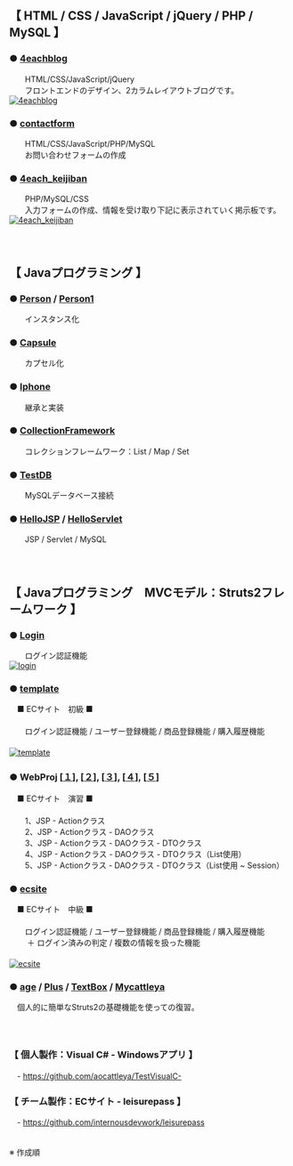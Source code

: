 
## 【 HTML / CSS / JavaScript / jQuery / PHP / MySQL 】
### ● [4eachblog](https://github.com/aocattleya/Learned-List/tree/master/4each_keijiban)
　　HTML/CSS/JavaScript/jQuery  
　　フロントエンドのデザイン、2カラムレイアウトブログです。  
[![4eachblog](https://user-images.githubusercontent.com/39142850/43296743-1db90732-9188-11e8-8dd7-3c1a48e0831c.jpg)](https://github.com/aocattleya/Learned-List/tree/master/4each_keijiban)  
  
### ● [contactform](https://github.com/aocattleya/Learned-List/tree/master/contactform)  
　　HTML/CSS/JavaScript/PHP/MySQL  
　　お問い合わせフォームの作成    
### ● [4each_keijiban](https://github.com/aocattleya/Learned-List/tree/master/4each_keijiban)  
　　PHP/MySQL/CSS  
　　入力フォームの作成、情報を受け取り下記に表示されていく掲示板です。  
  [![4each_keijiban](https://user-images.githubusercontent.com/39142850/43297026-cde2a068-9189-11e8-8dcc-f6f30cb3555d.jpg)](https://github.com/aocattleya/Learned-List/tree/master/4each_keijiban)  
　    
　  
## 【 Javaプログラミング 】

### ● [Person](https://github.com/aocattleya/Learned-List/tree/master/Person/src) / [Person1](https://github.com/aocattleya/Learned-List/tree/master/Person1/src)
　　インスタンス化

### ● [Capsule](https://github.com/aocattleya/Learned-List/tree/master/Capsule/src)
　　カプセル化

### ● [Iphone](https://github.com/aocattleya/Learned-List/tree/master/Iphone/src)
　　継承と実装

### ● [CollectionFramework](https://github.com/aocattleya/Learned-List/tree/master/CollectionFramework/src)
　　コレクションフレームワーク：List / Map / Set  

### ● [TestDB](https://github.com/aocattleya/Learned-List/tree/master/TestDB)
　　MySQLデータベース接続

### ● [HelloJSP](https://github.com/aocattleya/Learned-List/tree/master/HelloJSP/WebContent) / [HelloServlet](https://github.com/aocattleya/Learned-List/tree/master/HelloServlet)
　　JSP / Servlet / MySQL  
　  
　  
## 【 Javaプログラミング　MVCモデル：Struts2フレームワーク 】

### ● [Login](https://github.com/aocattleya/Learned-List/tree/master/login)
　　ログイン認証機能  
[![login](https://user-images.githubusercontent.com/39142850/43298253-3043501c-9190-11e8-8d49-7da1a68e0061.jpg)](https://github.com/aocattleya/Learned-List/tree/master/login)  

### ● [template](https://github.com/aocattleya/Learned-List/tree/master/template)
　■ ECサイト　初級 ■  
 　  
　　ログイン認証機能 / ユーザー登録機能 / 商品登録機能 / 購入履歴機能  
　  
  [![template](https://user-images.githubusercontent.com/39142850/43299323-b6f5ffe8-9194-11e8-92c2-814c99cf0949.jpg)](https://github.com/aocattleya/Learned-List/tree/master/template)

### ● WebProj [[１](https://github.com/aocattleya/Learned-List/tree/master/WebProj)], [[２](https://github.com/aocattleya/Learned-List/tree/master/WebProj2)], [[３](https://github.com/aocattleya/Learned-List/tree/master/WebProj3)], [[４](https://github.com/aocattleya/Learned-List/tree/master/WebProj4)], [[５](https://github.com/aocattleya/Learned-List/tree/master/WebProj5)]
　■ ECサイト　演習 ■  
 　  
　　1、JSP - Actionクラス  
　　2、JSP - Actionクラス - DAOクラス  
　　3、JSP - Actionクラス - DAOクラス - DTOクラス  
　　4、JSP - Actionクラス - DAOクラス - DTOクラス（List使用）  
　　5、JSP - Actionクラス - DAOクラス - DTOクラス（List使用 ~ Session）  

### ● [ecsite](https://github.com/aocattleya/Learned-List/tree/master/ecsite)
　■ ECサイト　中級 ■  
 　  
 　　ログイン認証機能 / ユーザー登録機能 / 商品登録機能 / 購入履歴機能  
　　 ＋ ログイン済みの判定 / 複数の情報を扱った機能  
　  
  [![ecsite](https://user-images.githubusercontent.com/39142850/43301429-fbaf2b4a-919f-11e8-9e7e-1f37e98cdb54.jpg)](https://github.com/aocattleya/Learned-List/tree/master/ecsite)  
  
### ● [age](https://github.com/aocattleya/Learned-List/tree/master/Age) / [Plus](https://github.com/aocattleya/Learned-List/tree/master/Plus) / [TextBox](https://github.com/aocattleya/Learned-List/tree/master/TextBox) / [Mycattleya](https://github.com/aocattleya/Learned-List/tree/master/Mycattleya)  
　個人的に簡単なStruts2の基礎機能を使っての復習。　  
　  
　  
### 【 個人製作：Visual C# - Windowsアプリ 】  
　- https://github.com/aocattleya/TestVisualC-

### 【 チーム製作：ECサイト - leisurepass 】  
　- https://github.com/internousdevwork/leisurepass

　  
※ 作成順
